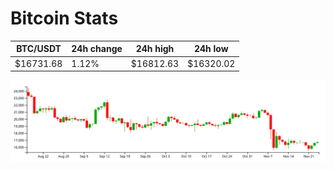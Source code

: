 # Bitcoin Stats

BTC/USDT|24h change|24h high|24h low|
|---|---|---|---|
|$16731.68|1.12%|$16812.63|$16320.02|

<img src="./chart.svg">
